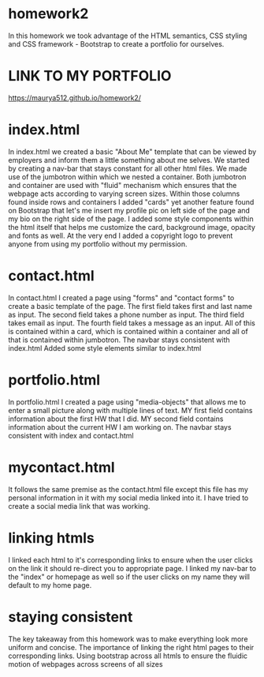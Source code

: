# homework2

<p> In this homework we took advantage of the HTML semantics, CSS styling and CSS framework - Bootstrap to create a portfolio for ourselves. </p>

# LINK TO MY PORTFOLIO
https://maurya512.github.io/homework2/

# index.html

<p> In index.html we created a basic "About Me" template that can be viewed by employers and inform them a little something about me selves.
We started by creating a nav-bar that stays constant for all other html files. 
We made use of the jumbotron within which we nested a container. 
Both jumbotron and container are used with "fluid" mechanism which ensures that the webpage acts according to varying screen sizes. 
Within those columns found inside rows and containers I added "cards" yet another feature found on Bootstrap that let's me insert my profile pic on left side of the page and my bio on the right side of the page. 
I added some style components within the html itself that helps me customize the card, background image, opacity and fonts as well. 
At the very end I added a copyright logo to prevent anyone from using my portfolio without my permission. </p>


# contact.html

<p> In contact.html I created a page using "forms" and "contact forms" to create a basic template of the page. 
The first field takes first and last name as input. 
The second field takes a phone number as input. 
The third field takes email as input. 
The fourth field takes a message as an input.
All of this is contained within a card, which is contained within a container and all of that is contained within jumbotron.
The navbar stays consistent with index.html
Added some style elements similar to index.html </p>


# portfolio.html

<p> In portfolio.html I created a page using "media-objects" that allows me to enter a small picture along with multiple lines of text. 
MY first field contains information about the first HW that I did. 
MY second field contains information about the current HW I am working on. 
The navbar stays consistent with index and contact.html </p>



# mycontact.html

<p> It follows the same premise as the contact.html file except this file has my personal information in it with my social media linked into it. I have tried to create a social media link that was working. </p>



# linking htmls

<p> I linked each html to it's corresponding links to ensure when the user clicks on the link it should re-direct you to appropriate page. 
I linked my nav-bar to the "index" or homepage as well so if the user clicks on my name they will default to my home page. </p>

# staying consistent

<p> The key takeaway from this homework was to make everything look more uniform and concise. 
The importance of linking the right html pages to their corresponding links. 
Using bootstrap across all htmls to ensure the fluidic motion of webpages across screens of all sizes</p>